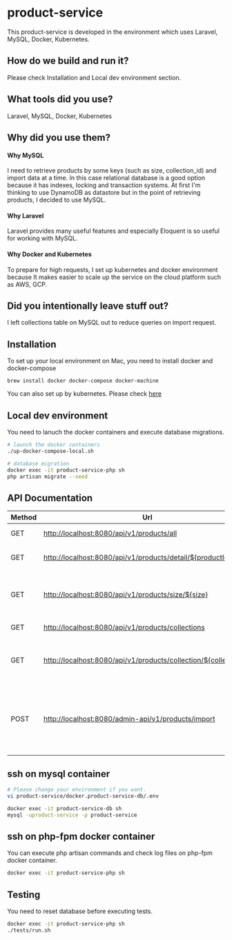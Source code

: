 # product-service
This product-service is developed in the environment which uses Laravel, MySQL, Docker, Kubernetes.

## How do we build and run it?
Please check Installation and Local dev environment section.

## What tools did you use?
Laravel, MySQL, Docker, Kubernetes

## Why did you use them?

#### Why MySQL
I need to retrieve products by some keys (such as size, collection_id) and import data at a time.
In this case relational database is a good option because it has indexes, locking and transaction systems.
At first I'm thinking to use DynamoDB as datastore but in the point of retrieving products, I decided to use MySQL.
 
#### Why Laravel
Laravel provides many useful features and especially Eloquent is so useful for working with MySQL.

#### Why Docker and Kubernetes
To prepare for high requests, I set up kubernetes and docker environment because It makes easier to scale up the service on the cloud platform such as AWS, GCP.

## Did you intentionally leave stuff out?
I left collections table on MySQL out to reduce queries on import request.

## Installation

To set up your local environment on Mac, you need to install docker and docker-compose

```
brew install docker docker-compose docker-machine
```

You can also set up by kubernetes. Please check [here](k83/README.md)

## Local dev environment
You need to lanuch the docker containers and execute database migrations.

```sh
# launch the docker containers
./up-docker-compose-local.sh

# database migration
docker exec -it product-service-php sh
php artisan migrate --seed
```

## API Documentation

| Method | Url                                                                                                                         | Description                                                     |
| ------ | --------------------------------------------------------------------------------------------------------------------------- | --------------------------------------------------------------- |
| GET    | [http://localhost:8080/api/v1/products/all](http://localhost:8080/api/v1/products/all)                                      | A list of all products                                          |
| GET    | [http://localhost:8080/api/v1/products/detail/${productId}](http://localhost:8080/api/v1/products/detail/C99900161)         | Detailed product information                                    |
| GET    | [http://localhost:8080/api/v1/products/size/${size}](http://localhost:8080/api/v1/products/size/28)                         | A list of IDs of all the products of the same size              |
| GET    | [http://localhost:8080/api/v1/products/collections](http://localhost:8080/api/v1/products/collections)                      | A list of all collections                                       |
| GET    | [http://localhost:8080/api/v1/products/collection/${collectionId}](http://localhost:8080/api/v1/products/collection/dapper) | A list of IDs of all the products in the same collection        |
| POST   | [http://localhost:8080/admin-api/v1/products/import](http://localhost:8080/admin-api/v1/products/import)                    | Update products from a passed products json file with post body |

## ssh on mysql container

```sh
# Please change your environment if you want.
vi product-service/docker.product-service-db/.env

docker exec -it product-service-db sh
mysql -uproduct-service -p product-service
```

## ssh on php-fpm docker container
You can execute php artisan commands and check log files on php-fpm docker container.

```sh
docker exec -it product-service-php sh
```

## Testing
You need to reset database before executing tests.

```sh
docker exec -it product-service-php sh
./tests/run.sh
```